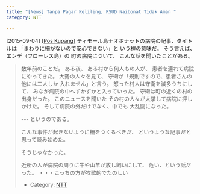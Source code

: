 ```yaml
---
title: "[News] Tanpa Pagar Keliling, RSUD Naibonat Tidak Aman "
category: NTT

---
```


[2015-09-04] [[Pos Kupang]](http://kupang.tribunnews.com/2015/09/03/tanpa-pagar-keliling-rsud-naibonat-tidak-aman?utm_source=dlvr.it&utm_medium=twitter&utm_campaign=poskupang)  ティモール島ナオボナットの病院の記事、タイトルは
「まわりに柵がないので安心できない」と
いう程の意味だ。
そう言えば、
エンデ（フローレス島）の
町の病院について、
こんな話を聞いたことがある。

<BLOCKQUOTE>
数年前のことだ。
ある夜、
ある村から何人もの人が、
患者を連れて病院にやってきた。
大勢の人々を見て、
守衛が「規則ですので、患者さんの他には二人しか
入れません」と言う。
怒った村人は守衛を滅多うちにして、
みなが病院の中へずかずかと入っていった。
守衛は町の近くの村の出身だった。
このニュースを聞いた
その村の人々が大挙して病院に押しかけた。
そして病院の外だけでなく、中でも
大乱闘になった。
</BLOCKQOUTE>

 --- というのである。

 こんな事件が起きないように柵をつくるべきだ、
というような記事だと思って読み始めた。

 そうじゃなかった。

 近所の人が病院の周りに牛や山羊が放し飼いにして、
危い、という話だった。
・・・こっちの方が牧歌的でたのしい 

- Category: [NTT](https://merapano.github.io/categories.html#NTT)

